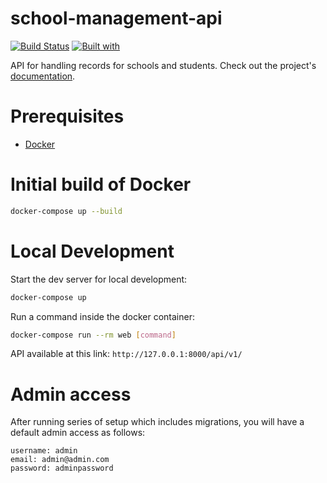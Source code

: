 # school-management-api

[![Build Status](https://travis-ci.org/nikkomidoy/school-management-api.svg?branch=master)](https://travis-ci.org/nikkomidoy/school-management-api)
[![Built with](https://img.shields.io/badge/Built_with-Cookiecutter_Django_Rest-F7B633.svg)](https://github.com/agconti/cookiecutter-django-rest)

API for handling records for schools and students. Check out the project's [documentation](http://nikkomidoy.github.io/school-management-api/).

# Prerequisites

- [Docker](https://docs.docker.com/docker-for-mac/install/)  

# Initial build of Docker
```bash
docker-compose up --build
```

# Local Development

Start the dev server for local development:
```bash
docker-compose up
```

Run a command inside the docker container:

```bash
docker-compose run --rm web [command]
```

API available at this link: `http://127.0.0.1:8000/api/v1/`

# Admin access

After running series of setup which includes migrations, you will have a default admin access as follows:
```
username: admin
email: admin@admin.com
password: adminpassword
```
